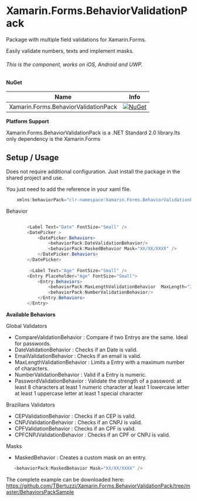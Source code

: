 # Xamarin.Forms.BehaviorValidationPack

 Package with multiple field validations for Xamarin.Forms.
 
 Easily validate numbers, texts and implement masks.
 
###### This is the component, works on iOS, Android and UWP.

**NuGet**

|Name|Info|
| ------------------- | :------------------: |
|Xamarin.Forms.BehaviorValidationPack|[![NuGet](https://img.shields.io/badge/nuget-1.0.1-blue.svg)](https://www.nuget.org/packages/Xamarin.Forms.BehaviorValidationPack/)|


**Platform Support**

Xamarin.Forms.BehaviorValidationPack is a .NET Standard 2.0 library.Its only dependency is the Xamarin.Forms

## Setup / Usage

Does not require additional configuration. Just install the package in the shared project and use.

You just need to add the reference in your xaml file.

```csharp
    xmlns:behaviorPack="clr-namespace:Xamarin.Forms.BehaviorValidationPack;assembly=Xamarin.Forms.BehaviorValidationPack"
```

Behavior


```csharp

        <Label Text="Date" FontSize="Small" />
        <DatePicker >
            <DatePicker.Behaviors>
                <behaviorPack:DateValidationBehavior/>
                <behaviorPack:MaskedBehavior Mask="XX/XX/XXXX" />
            </DatePicker.Behaviors>
        </DatePicker>
        
         <Label Text="Age" FontSize="Small" />
        <Entry Placeholder="Age" FontSize="Small">
            <Entry.Behaviors>
                <behaviorPack:MaxLengthValidationBehavior  MaxLength="2"/>
                <behaviorPack:NumberValidationBehavior/>
            </Entry.Behaviors>
        </Entry>

```

**Available Behaviors**

Global Validators

* CompareValidationBehavior : Compare if two Entrys are the same. Ideal for passwords.
* DateValidationBehavior : Checks if an Date is valid.
* EmailValidationBehavior : Checks if an email is valid.
* MaxLengthValidationBehavior : Limits a Entry with a maximum number of characters.
* NumberValidationBehavior : Valid if a Entry is numeric.
* PasswordValidationBehavior : Validate the strength of a password:
    at least 8 characters
    at least 1 numeric character
    at least 1 lowercase letter
    at least 1 uppercase letter
    at least 1 special character
 
 
Brazilians Validators

* CEPValidationBehavior : Checks if an CEP is valid.
* CNPJValidationBehavior : Checks if an CNPJ is valid.
* CPFValidationBehavior : Checks if an CPF is valid.
* CPFCNPJValidationBehavior : Checks if an CPF or CNPJ is valid.

Masks

* MaskedBehavior : Creates a custom mask on an entry.


```csharp
   <behaviorPack:MaskedBehavior Mask="XX/XX/XXXX" />
```
    

The complete example can be downloaded here: https://github.com/TBertuzzi/Xamarin.Forms.BehaviorValidationPack/tree/master/BehaviorsPackSample

